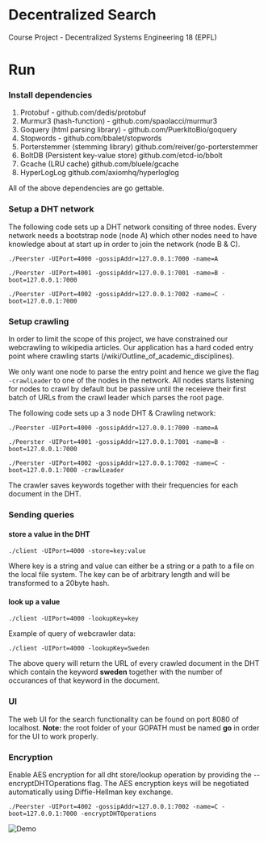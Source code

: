 # Decentralized Search

Course Project - Decentralized Systems Engineering 18 (EPFL)

# Run

### Install dependencies 

1. Protobuf - github.com/dedis/protobuf
2. Murmur3 (hash-function) - github.com/spaolacci/murmur3
3. Goquery (html parsing library) - github.com/PuerkitoBio/goquery
4. Stopwords - github.com/bbalet/stopwords
5. Porterstemmer (stemming library) github.com/reiver/go-porterstemmer
6. BoltDB (Persistent key-value store) github.com/etcd-io/bbolt
7. Gcache (LRU cache) github.com/bluele/gcache
8. HyperLogLog github.com/axiomhq/hyperloglog

All of the above dependencies are go gettable.

### Setup a DHT network


The following code sets up a DHT network consiting of three nodes. Every network needs a bootstrap node (node A) which other nodes need to have knowledge about at start up in order to join the network (node B & C).  

`./Peerster -UIPort=4000 -gossipAddr=127.0.0.1:7000 -name=A`

`./Peerster -UIPort=4001 -gossipAddr=127.0.0.1:7001 -name=B -boot=127.0.0.1:7000`

`./Peerster -UIPort=4002 -gossipAddr=127.0.0.1:7002 -name=C -boot=127.0.0.1:7000`

### Setup crawling

In order to limit the scope of this project, we have constrained our webcrawling to wikipedia articles. Our application has a hard coded entry point where crawling starts (/wiki/Outline_of_academic_disciplines).  

We only want one node to parse the entry point and hence we give the flag `-crawlLeader` to one of the nodes in the network. All nodes starts listening for nodes to crawl by default but be passive until the receieve their first batch of URLs from the crawl leader which parses the root page.

The following code sets up a 3 node DHT & Crawling network:

`./Peerster -UIPort=4000 -gossipAddr=127.0.0.1:7000 -name=A`

`./Peerster -UIPort=4001 -gossipAddr=127.0.0.1:7001 -name=B -boot=127.0.0.1:7000`

`./Peerster -UIPort=4002 -gossipAddr=127.0.0.1:7002 -name=C -boot=127.0.0.1:7000 -crawlLeader`

The crawler saves keywords together with their frequencies for each document in the DHT. 

### Sending queries

#### store a value in the DHT

`./client -UIPort=4000 -store=key:value`

Where key is a string and value can either be a string or a path to a file on the local file system. The key can be of arbitrary length and will be transformed to a 20byte hash. 

#### look up a value

`./client -UIPort=4000 -lookupKey=key`

Example of query of webcrawler data: 

`./client -UIPort=4000 -lookupKey=Sweden`

The above query will return the URL of every crawled document in the DHT which contain the keyword **sweden** together with the number of occurances of that keyword in the document.

### UI

The web UI for the search functionality can be found on port 8080 of localhost. **Note:** the root folder of your GOPATH must be named **go** in order for the UI to work properly.

### Encryption

Enable AES encryption for all dht store/lookup operation by providing the --encryptDHTOperations flag. The AES encryption keys will be negotiated automatically using Diffie-Hellman key exchange.

`./Peerster -UIPort=4002 -gossipAddr=127.0.0.1:7002 -name=C -boot=127.0.0.1:7000 -encryptDHTOperations`


![Demo](https://raw.githubusercontent.com/mvidigueira/Peerster/master/demo.gif)


